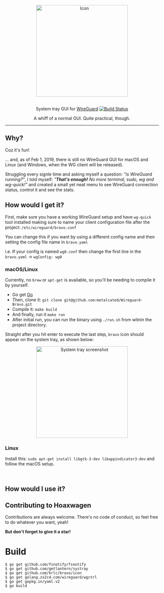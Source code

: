 <div align="center">
    <img src="https://cdn.jsdelivr.net/gh/krlc/bravo@master/icon-misc/bravo.svg" alt="Icon" width="300" />
  <br><br>
  <p>System tray GUI for <a href="https://www.wireguard.com/">WireGuard</a>  <a href="https://travis-ci.com/krlc/bravo"><img alt="Build Status" src="https://travis-ci.com/krlc/bravo.svg?branch=master"></a></p>
  <p>A whiff of a normal GUI. Quite practical, though.</p>
</div>

---

## Why?

Coz it's fun!

... and, as of Feb 1, 2019, there is still no WireGuard GUI for macOS and Linux (and Windows, when the WG client will be released).

Struggling every signle time and asking myself a question: _"is WireGuard running?"_, I told myself: _"__That's enough!__ No more terminal, sudo, wg and wg-quick!"_ and created a small yet neat menu to see WireGuard connection status, control it and see the stats.

## How would I get it?

First, make sure you have a working WireGuard setup and have `wg-quick` tool installed making sure to name your client configuration file after the project: `/etc/wireguard/bravo.conf`

You can change this if you want by using a different config name and then setting the config file name in `bravo.yaml`

i.e. If your config is named `wg0.conf` then change the first line in the `bravo.yaml` -> `wgConfig: wg0`

### macOS/Linux

Currently, no `brew` or `apt-get` is available, so you'll be needing to compile it by yourself.

- Go get [Go](https://golang.org/dl/)
- Then, clone it: `git clone git@github.com:metalcated/Wireguard-Bravo.git`
- Compile it: `make build`
- And finally, run it `make run`
- After initial run, you can run the binary using `./run.sh` from witnin the project directory.

Straight after you hit enter to execute the last step, `bravo` icon should appear on the system tray, as shown below:

<div align="center">
  <img src="https://cdn.jsdelivr.net/gh/krlc/bravo@readme/icon-misc/screen-1.png" alt="System tray screenshot" width="300" />
</div>

### Linux

Install this: `sudo apt-get install libgtk-3-dev libappindicator3-dev` and follow the macOS setup.

<br>

## How would I use it?

## Contributing to Hoaxwagen

Contributions are always welcome. There's no code of conduct, so feel free to do whatever you want, yeah!

**But don't forget to give it a star!**

# Build 
```
$ go get github.com/fsnotify/fsnotify
$ go get github.com/getlantern/systray
$ go get github.com/krlc/bravo/icon
$ go get golang.zx2c4.com/wireguard/wgctrl
$ go get gopkg.in/yaml.v2
$ go build
```
